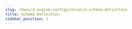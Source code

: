 ```yaml
---
slug: /docs/4-engine-configuration/3-schema-definition
title: Schema Definition
sidebar_position: 1
---
```

